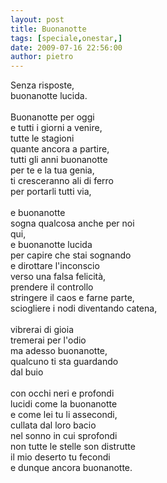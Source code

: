 ```yaml
---
layout: post
title: Buonanotte
tags: [speciale,onestar,]
date: 2009-07-16 22:56:00
author: pietro
---
```

Senza risposte,<br/>buonanotte lucida.<br/><br/>Buonanotte per oggi<br/>e tutti i giorni a venire,<br/>tutte le stagioni<br/>quante ancora a partire,<br/>tutti gli anni buonanotte<br/>per te e la tua genia,<br/>ti cresceranno ali di ferro<br/>per portarli tutti via,<br/><br/>e buonanotte<br/>sogna qualcosa anche per noi<br/>qui,<br/>e buonanotte lucida<br/>per capire che stai sognando<br/>e dirottare l'inconscio<br/>verso una falsa felicità,<br/>prendere il controllo<br/>stringere il caos e farne parte,<br/>sciogliere i nodi diventando catena,<br/><br/>vibrerai di gioia<br/>tremerai per l'odio<br/>ma adesso buonanotte,<br/>qualcuno ti sta guardando<br/>dal buio<br/><br/>con occhi neri e profondi<br/>lucidi come la buonanotte<br/>e come lei tu li assecondi,<br/>cullata dal loro bacio<br/>nel sonno in cui sprofondi<br/>non tutte le stelle son distrutte<br/>il mio deserto tu fecondi<br/>e dunque ancora buonanotte.
